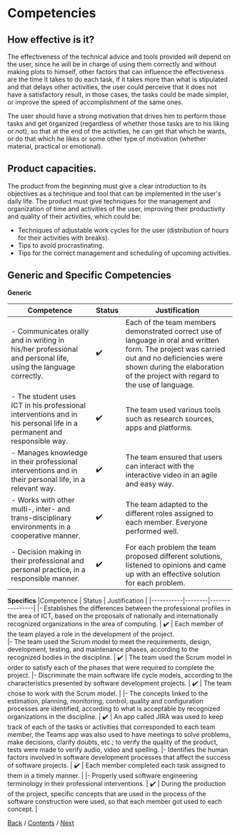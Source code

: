 # Competencies
## How effective is it?

The effectiveness of the technical advice and tools provided will depend on the user, since he will be in charge of using them correctly and without making plots to himself, other factors that can influence the effectiveness are the time it takes to do each task, if it takes more than what is stipulated and that delays other activities, the user could perceive that it does not have a satisfactory result, in those cases, the tasks could be made simpler, or improve the speed of accomplishment of the same ones.

The user should have a strong motivation that drives him to perform those tasks and get organized (regardless of whether those tasks are to his liking or not), so that at the end of the activities, he can get that which he wants, or do that which he likes or some other type of motivation (whether material, practical or emotional).

## Product capacities.

The product from the beginning must give a clear introduction to its objectives as a technique and tool that can be implemented in the user's daily life. The product must give techniques for the management and organization of time and activities of the user, improving their productivity and quality of their activities, which could be:

- Techniques of adjustable work cycles for the user (distribution of hours for their activities with breaks).
- Tips to avoid procrastinating.
- Tips for the correct management and scheduling of upcoming activities.

## Generic and Specific Competencies

**Generic**

|Competence | Status | Justification | 
|-----------|--------|---------------|
|- Communicates orally and in writing in his/her professional and personal life, using the language correctly. | :heavy_check_mark: | Each of the team members demonstrated correct use of language in oral and written form. The project was carried out and no deficiencies were shown during the elaboration of the project with regard to the use of language.
|- The student uses ICT in his professional interventions and in his personal life in a permanent and responsible way. | :heavy_check_mark: | The team used various tools such as research sources, apps and platforms. |
|- Manages knowledge in their professional interventions and in their personal life, in a relevant way.	| :heavy_check_mark: | The team ensured that users can interact with the interactive video in an agile and easy way.
|- Works with other multi-, inter- and trans-disciplinary environments in a cooperative manner. | :heavy_check_mark: | The team adapted to the different roles assigned to each member. Everyone performed well. | 
|- Decision making in their professional and personal practice, in a responsible manner. | :heavy_check_mark: | For each problem the team proposed different solutions, listened to opinions and came up with an effective solution for each problem. |


**Specifics**
|Competence |	Status |	Justification |
|-----------|--------|----------------|
|- Establishes the differences between the professional profiles in the area of ICT, based on the proposals of nationally and internationally recognized organizations in the area of computing.	| :heavy_check_mark: | Each member of the team played a role in the development of the project.  
|- The team used the Scrum model to meet the requirements, design, development, testing, and maintenance phases, according to the recognized bodies in the discipline.	| :heavy_check_mark: | The team used the Scrum model in order to satisfy each of the phases that were required to complete the project.
|- Discriminate the main software life cycle models, according to the characteristics presented by software development projects. | :heavy_check_mark: | The team chose to work with the Scrum model. |
|- The concepts linked to the estimation, planning, monitoring, control, quality and configuration processes are identified, according to what is acceptable by recognized organizations in the discipline. | :heavy_check_mark: | An app called JIRA was used to keep track of each of the tasks or activities that corresponded to each team member, the Teams app was also used to have meetings to solve problems, make decisions, clarify doubts, etc.; to verify the quality of the product, tests were made to verify audio, video and spelling.
|- Identifies the human factors involved in software development processes that affect the success of software projects.	| :heavy_check_mark: | Each member completed each task assigned to them in a timely manner.  |
|- Properly used software engineering terminology in their professional interventions. | :heavy_check_mark: | During the production of the project, specific concepts that are used in the process of the software construction were used, so that each member got used to each concept.  |

[Back](https://github.com/DanielaLujanTrejo/Methods-of-organization-/blob/Final-delivery/Documentation/6.%20Study%20data%20and%20research.md) / [Contents](https://github.com/DanielaLujanTrejo/Methods-of-organization-/tree/Final-delivery#methods-of-organization-notebook) / [Next](https://github.com/DanielaLujanTrejo/Methods-of-organization-/blob/Final-delivery/Documentation/8.%20Teamwork.md#teamwork)
